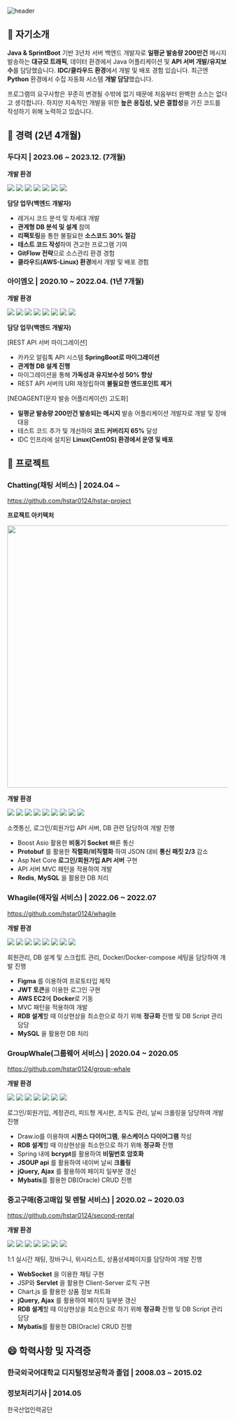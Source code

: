 ![header](https://capsule-render.vercel.app/api?type=Waving&section=header&height=300&text=HStar0124&fontAlignX=50&fontAlignY=45&color=gradient&fontSize=100&fontColor=ffffff&desc=It's%20My%20GitHub)

<!--
**hstar0124/hstar0124** is a ✨ _special_ ✨ repository because its `README.md` (this file) appears on your GitHub profile.

Here are some ideas to get you started:

- 🔭 I’m currently working on ...
- 🌱 I’m currently learning ...
- 👯 I’m looking to collaborate on ...
- 🤔 I’m looking for help with ...
- 💬 Ask me about ...
- 📫 How to reach me: ...
- 😄 Pronouns: ...
- ⚡ Fun fact: ...
-->

## 💬 자기소개

**Java & SprintBoot** 기반 3년차 서버 백엔드 개발자로 **일평균 발송량 200만건** 메시지 발송하는 
**대규모 트래픽**, 데이터 환경에서 Java 어플리케이션 및 **API 서버 개발/유지보수**를 담당했습니다. 
**IDC/클라우드 환경**에서 개발 및 배포 경험 있습니다. 최근엔 **Python** 환경에서 수집 자동화 시스템 **개발 담당**했습니다.

프로그램의 요구사항은 꾸준히 변경될 수밖에 없기 때문에 처음부터 완벽한 소스는 없다고 생각합니다. 
하지만 지속적인 개발을 위한 **높은 응집성, 낮은 결합성**을 가진 코드를 작성하기 위해 노력하고 있습니다.


## 👯 경력 (2년 4개월)

### 두다지 | 2023.06 ~ 2023.12. (7개월)

**개발 환경**

<img src="https://img.shields.io/badge/C++-00599C?style=flat-square&logo=cplusplus&logoColor=white"/></a>
<img src="https://img.shields.io/badge/Python-3766AB?style=flat-square&logo=Python&logoColor=white"/></a>
<img src="https://img.shields.io/badge/Selenium-43B02A?style=flat-square&logo=selenium&logoColor=white"/></a>
<img src="https://img.shields.io/badge/PostgreSQL-4169E1?style=flat-square&logo=postgresql&logoColor=white"/></a>
<img src="https://img.shields.io/badge/Docket-2496ED?style=flat-square&logo=docker&logoColor=white"/></a>
<img src="https://img.shields.io/badge/GitLab-FC6D26?style=flat-square&logo=gitlab&logoColor=white"/></a>
<img src="https://img.shields.io/badge/AWS_EC2-FF9900?style=flat-square&logo=amazonec2&logoColor=white"/></a>


**담당 업무(백엔드 개발자)**

- 레거시 코드 분석 및 차세대 개발
- **관계형 DB 분석 및 설계** 참여
- **리팩토링**을 통한 불필요한 **소스코드 30% 절감**
- **테스트 코드 작성**하여 견고한 프로그램 기여
- **GitFlow 전략**으로 소스관리 환경 경험
- **클라우드(AWS-Linux) 환경**에서 개발 및 배포 경험

### 아이엠오 | 2020.10 ~ 2022.04. (1년 7개월)

**개발 환경**

<img src="https://img.shields.io/badge/SpringBoot-6DB33F?style=flat-square&logo=springboot&logoColor=white"/></a>
<img src="https://img.shields.io/badge/Java-F8DC75?style=flat-square&logo=java&logoColor=white"/></a>
<img src="https://img.shields.io/badge/MySQL-4479A1?style=flat-square&logo=mysql&logoColor=white"/></a>
<img src="https://img.shields.io/badge/CentOS-262577?style=flat-square&logo=centos&logoColor=white"/></a>
<img src="https://img.shields.io/badge/JUint5-25A162?style=flat-square&logo=junit5&logoColor=white"/></a>
<img src="https://img.shields.io/badge/Tomcat-F8DC75?style=flat-square&logo=apachetomcat&logoColor=white"/></a>
<img src="https://img.shields.io/badge/NginX-009639?style=flat-square&logo=nginx&logoColor=white"/></a>
<img src="https://img.shields.io/badge/GitHub-181717?style=flat-square&logo=github&logoColor=white"/></a>

**담당 업무(백엔드 개발자)**

[REST API 서버 마이그레이션]
- 카카오 알림톡 API 시스템 **SpringBoot로 마이그레이션**
- **관계형 DB 설계 진행**
- 마이그레이션을 통해 **가독성과 유지보수성 50% 향상**
- REST API 서버의 URI 재정립하여 **불필요한 엔드포인트 제거**

[NEOAGENT(문자 발송 어플리케이션) 고도화]
- **일평균 발송량 200만건 발송되는 메시지** 발송 어플리케이션 개발자로 개발 및 장애대응
- 테스트 코드 추가 및 개선하여 **코드 커버리지 65%** 달성
- IDC 인프라에 설치된 **Linux(CentOS) 환경에서 운영 및 배포**

## 🌱 프로젝트

### Chatting(채팅 서비스) | 2024.04 ~ 

https://github.com/hstar0124/hstar-project

**프로젝트 아키텍처**

<img src="https://github.com/hstar0124/hstar0124/assets/57317290/14f0c460-b23b-4dff-a4d2-8ce9ac1acec8" width="650" height="600"/>


**개발 환경**

<img src="https://img.shields.io/badge/C++-00599C?style=flat-square&logo=cplusplus&logoColor=white"/></a>
<img src="https://img.shields.io/badge/CSharp-512BD4?style=flat-square&logo=csharp&logoColor=white"/></a>
<img src="https://img.shields.io/badge/Asp.NetCore-512BD4?style=flat-square&logo=dotnet&logoColor=white"/></a>
<img src="https://img.shields.io/badge/Protobuf-F50057?style=flat-square&logo=Protobuf&logoColor=white"/></a>
<img src="https://img.shields.io/badge/boost-0288D1?style=flat-square&logo=b&logoColor=white"/></a>
<img src="https://img.shields.io/badge/Redis-FF4438?style=flat-square&logo=&logoColor=white"/></a>
<img src="https://img.shields.io/badge/MySQL-4479A1?style=flat-square&logo=mysql&logoColor=white"/></a>
<img src="https://img.shields.io/badge/GitHub-181717?style=flat-square&logo=github&logoColor=white"/></a>
<img src="https://img.shields.io/badge/VisualStudio2022-5C2D91?style=flat-square&logo=visualstudio&logoColor=white"/></a>

소켓통신, 로그인/회원가입 API 서버, DB 관련 담당하여 개발 진행
- Boost Asio 활용한 **비동기 Socket** 빠른 통신
- **Protobuf** 를 활용한 **직렬화/비직렬화** 하여 JSON 대비 **통신 패킷 2/3** 감소
- Asp Net Core **로그인/회원가입 API 서버** 구현
- API 서버 MVC 패턴을 적용하여 개발
- **Redis**, **MySQL** 을 활용한 DB 처리

### Whagile(애자일 서비스) | 2022.06 ~ 2022.07
https://github.com/hstar0124/whagile

**개발 환경**

<img src="https://img.shields.io/badge/React.js-61DAFB?style=flat-square&logo=react&logoColor=white"/></a>
<img src="https://img.shields.io/badge/Node.js-5FA04E?style=flat-square&logo=nodedotjs&logoColor=white"/></a>
<img src="https://img.shields.io/badge/Express.js-FF7200?style=flat-square&logo=expressjs&logoColor=white"/></a>
<img src="https://img.shields.io/badge/MySQL-4479A1?style=flat-square&logo=mysql&logoColor=white"/></a>
<img src="https://img.shields.io/badge/GitHub-181717?style=flat-square&logo=github&logoColor=white"/></a>
<img src="https://img.shields.io/badge/Docket-2496ED?style=flat-square&logo=docker&logoColor=white"/></a>
<img src="https://img.shields.io/badge/AWS_EC2-FF9900?style=flat-square&logo=amazonec2&logoColor=white"/></a>
<img src="https://img.shields.io/badge/Figma-F24E1E?style=flat-square&logo=figma&logoColor=white"/></a>

회원관리, DB 설계 및 스크립트 관리, Docker/Docker-compose 세팅을 담당하여 개발 진행
- **Figma** 를 이용하여 프로토타입 제작
- **JWT 토큰**을 이용한 로그인 구현
- **AWS EC2**에 **Docker**로 기동
- MVC 패턴을 적용하여 개발
- **RDB 설계**할 때 이상현상을 최소한으로 하기 위해 **정규화** 진행 및 DB Script 관리 담당
- **MySQL** 을 활용한 DB 처리

### GroupWhale(그룹웨어 서비스) | 2020.04 ~ 2020.05
https://github.com/hstar0124/group-whale

**개발 환경**

<img src="https://img.shields.io/badge/Spring-6DB33F?style=flat-square&logo=spring&logoColor=white"/></a>
<img src="https://img.shields.io/badge/SpringSecurity-6DB33F?style=flat-square&logo=springsecurity&logoColor=white"/></a>
<img src="https://img.shields.io/badge/jQuery-0769AD?style=flat-square&logo=jquery&logoColor=white"/></a>
<img src="https://img.shields.io/badge/Ajax-0769AD?style=flat-square&logo=Ajax&logoColor=white"/></a>
<img src="https://img.shields.io/badge/Oracle-F80000?style=flat-square&logo=oracle&logoColor=white"/></a>
<img src="https://img.shields.io/badge/Tomcat-F8DC75?style=flat-square&logo=apachetomcat&logoColor=white"/></a>
<img src="https://img.shields.io/badge/GitHub-181717?style=flat-square&logo=github&logoColor=white"/></a>

로그인/회원가입, 계정관리, 피드형 게시판, 조직도 관리, 날씨 크롤링을 담당하여 개발 진행
- Draw.io를 이용하여 **시퀀스 다이어그램**, **유스케이스 다이어그램** 작성
- **RDB 설계**할 때 이상현상을 최소한으로 하기 위해 **정규화** 진행
- Spring 내에 **bcrypt**를 활용하여 **비밀번호 암호화**
- **JSOUP api** 를 활용하여 네이버 날씨 **크롤링**
- **jQuery, Ajax** 를 활용하여 페이지 일부분 갱신
- **Mybatis**를 활용한 DB(Oracle) CRUD 진행

### 중고구매(중고매입 및 렌탈 서비스) | 2020.02 ~ 2020.03
https://github.com/hstar0124/second-rental

**개발 환경**

<img src="https://img.shields.io/badge/Java-F8DC75?style=flat-square&logo=java&logoColor=white"/></a>
<img src="https://img.shields.io/badge/jQuery-0769AD?style=flat-square&logo=jquery&logoColor=white"/></a>
<img src="https://img.shields.io/badge/Ajax-0769AD?style=flat-square&logo=Ajax&logoColor=white"/></a>
<img src="https://img.shields.io/badge/Websocket-010101?style=flat-square&logo=Websocket&logoColor=white"/></a>
<img src="https://img.shields.io/badge/Oracle-F80000?style=flat-square&logo=oracle&logoColor=white"/></a>
<img src="https://img.shields.io/badge/Tomcat-F8DC75?style=flat-square&logo=apachetomcat&logoColor=white"/></a>
<img src="https://img.shields.io/badge/GitHub-181717?style=flat-square&logo=github&logoColor=white"/></a>

1:1 실시간 채팅, 장바구니, 위시리스트, 상품상세페이지를 담당하여 개발 진행
- **WebSocket** 을 이용한 채팅 구현
- JSP와 **Servlet** 을 활용한 Client-Server 로직 구현
- Chart.js 를 활용한 상품 정보 차트화
- **jQuery, Ajax** 를 활용하여 페이지 일부분 갱신
- **RDB 설계**할 때 이상현상을 최소한으로 하기 위해 **정규화** 진행 및 DB Script 관리 담당
- **Mybatis**를 활용한 DB(Oracle) CRUD 진행

## 😄 학력사항 및 자격증

### 한국외국어대학교 디지털정보공학과 졸업 | 2008.03 ~ 2015.02

### 정보처리기사 | 2014.05
한국산업인력공단
